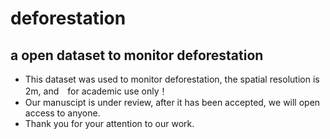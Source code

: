 # deforestation
## a open dataset to monitor deforestation


- This dataset was used to monitor deforestation, the spatial resolution is 2m, and　for academic use only！
- Our manuscipt is under review, after it has been accepted, we will open access to anyone.
- Thank you for your attention to our work.
